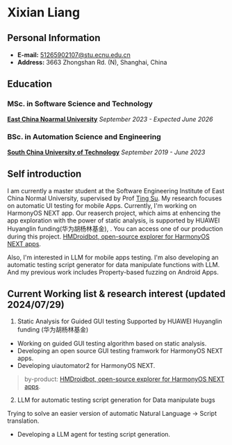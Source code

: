 <header>

<!--
  <<< Author notes: Course header >>>
  Include a 1280×640 image, course title in sentence case, and a concise description in emphasis.
  In your repository settings: enable template repository, add your 1280×640 social image, auto delete head branches.
  Add your open source license, GitHub uses MIT license.
-->


</header>

<!--
  <<< Author notes: Step 4 >>>
  Start this step by acknowledging the previous step.
  Define terms and link to docs.github.com.
  Historic note: previous version checked the file path. Previous version checked the front matter formatting.
-->

# Xixian Liang


## **Personal Information**
- **E-mail:** 51265902107@stu.ecnu.edu.cn
- **Address:** 3663 Zhongshan Rd. (N), Shanghai, China


## **Education**
### MSc. in Software Science and Technology
**[East China Noarmal University](https://english.ecnu.edu.cn/)**
*September 2023 - Expected June 2026*


### BSc. in Automation Science and Engineering
**[South China University of Technology](https://www.scut.edu.cn/en/)**
*September 2019 - June 2023*


## **Self introduction**
I am currently a master student at the Software Engineering Institute of East China Normal University, supervised by Prof [Ting Su](https://tingsu.github.io/). 
My research focuses on automatic UI testing for mobile Apps. Currently, I'm working on HarmonyOS NEXT app. Our reaserch project, which aims at enhencing the app exploration with the power of static analysis, is supported by HUAWEI Huyanglin funding(华为胡杨林基金), . You can access one of our production during this project. [HMDroidbot, open-source explorer for HarmonyOS NEXT apps](https://github.com/XixianLiang/HMDroidbot). 

Also, I'm interested in LLM for mobile apps testing. I'm also developing an automatic testing script generator for data manipulate functions with LLM. And my previous work includes Property-based fuzzing on Android Apps.

## Current Working list & research interest (updated 2024/07/29)
1) Static Analysis for Guided GUI testing
Supported by HUAWEI Huyanglin funding (华为胡杨林基金)

- Working on guided GUI testing algorithm based on static analysis.
- Developing an open source GUI testing framwork for HarmonyOS NEXT apps.
- Developing uiautomator2 for HarmonyOS NEXT.

> by-product:
> [HMDroidbot, open-source explorer for HarmonyOS NEXT apps](https://github.com/XixianLiang/HMDroidbot). 

2) LLM for automatic testing script generation for Data manipulate bugs

  Trying to solve an easier version of automatic Natural Language -> Script translation.
- Developing a LLM agent for testing script generation.

<footer>

<!--
  <<< Author notes: Footer >>>
  Add a link to get support, GitHub status page, code of conduct, license link.
-->

</footer>
